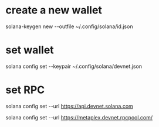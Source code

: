 # create a new wallet  
solana-keygen new --outfile ~/.config/solana/id.json

# set wallet
solana config set --keypair ~/.config/solana/devnet.json


# set RPC
solana config set --url https://api.devnet.solana.com

solana config set --url https://metaplex.devnet.rpcpool.com/
